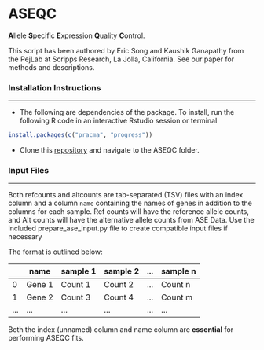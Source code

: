 # ASEQC

**A**llele **S**pecific **E**xpression **Q**uality **C**ontrol.

This script has been authored by Eric Song and Kaushik Ganapathy from the PejLab at Scripps Research, La Jolla, California. See our paper for methods and descriptions. 


### Installation Instructions
***

* The following are dependencies of the package. To install, run the following R code in an interactive Rstudio session or terminal
``` R
install.packages(c("pracma", "progress"))
```

* Clone this [repository](https://github.com/ejsong37/ASEQC/) and navigate to the ASEQC folder.  

### Input Files
***

Both refcounts and altcounts are tab-separated (TSV) files with an index column and a column `name` containing the names of genes in addition to the columns for each sample. Ref counts will have the reference allele counts, and Alt counts will have the alternative allele counts from ASE Data. Use the included prepare_ase_input.py file to create compatible input files if necessary 

The format is outlined below:

|   | name   | sample 1 | sample 2 | ... | sample n |
| - | ------ | -------- | -------- | --- | -------- |
| 0 | Gene 1 | Count 1  | Count 2  | ... | Count n  |
| 1 | Gene 2 | Count 3  | Count 4  | ... | Count m  |
| ... | ... | ... | ... | ... | ... |

Both the index (unnamed) column and name column are **essential** for performing ASEQC fits.



